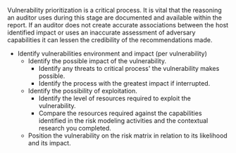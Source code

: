 
Vulnerability prioritization is a critical process. It is vital that the reasoning an auditor uses during this stage are documented and available within the report. If an auditor does not create accurate associations between the host identified impact or uses an inaccurate assessment of adversary capabilities it can lessen the credibility of the recommendations made.

  * Identify vulnerabilities environment and impact (per vulnerability)
    * Identify the possible impact of the vulnerability.
      * Identify any threats to critical process' the vulnerability makes possible.
	  * Identify the process with the greatest impact if interrupted.
    * Identify the possibility of exploitation.
	  * Identify the level of resources required to exploit the vulnerability.
	  * Compare the resources required against the capabilities identified in the risk modeling activities and the contextual research you completed. 
    * Position the vulnerability on the risk matrix in relation to its likelihood and its impact.



